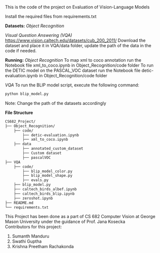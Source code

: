 This is the code of the project on Evaluation of Vision-Language Models

Install the required files from requirements.txt

**Datasets:**
*Object Recognition*

*Visual Question Answering (VQA)*
https://www.vision.caltech.edu/datasets/cub_200_2011/
Download the dataset and place it in VQA/data folder, update the path of the data in the code if needed.


**Running:**
*Object Recognition*
To map xml to coco annotation run the Notebook file xml_to_coco.ipynb in Object_Recognition/code folder
To run the DETIC model on the PASCAL_VOC dataset run the Notebook file detic-evaluation.ipynb in Object_Recognition/code folder

*VQA*
To run the BLIP model script, execute the following command:
```bash
python blip_model.py
```
Note: Change the path of the datasets accordingly

**File Structure**
```bash
CS682_Project/
├── Object_Recognition/
    ├── code/
        ├── detic-evaluation.ipynb
        ├── xml_to_coco.ipynb
    ├── data
        ├── annotated_custom_dataset
        ├── Custom dataset
        ├── pascalVOC                
├── VQA
    ├── code/
        ├── blip_model_color.py
        ├── blip_model_shape.py
        ├── evals.py
    ├── blip_model.py
    ├── caltech_birds_albef.ipynb
    ├── caltech_birds_blip.ipynb
    ├── zeroshot.ipynb     
├── README.md                       
└── requirements.txt
```


This Project has been done as a part of CS 682 Computer Vision at George Mason University under the guidance of Prof. Jana Kosecka<br />
Contributors for this project: <br />
1. Sumanth Manduru <br /> 
2. Swathi Guptha <br />
3. Krishna Preetham Rachakonda <br /> 



